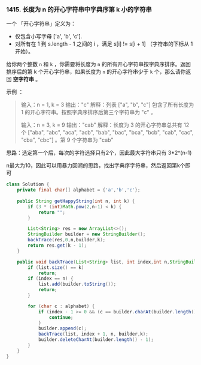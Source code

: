 

### 1415. 长度为 n 的开心字符串中字典序第 k 小的字符串

一个 「开心字符串」定义为：

* 仅包含小写字母 ['a', 'b', 'c'].
* 对所有在 1 到 s.length - 1 之间的 i ，满足 s[i] != s[i + 1] （字符串的下标从 1 开始）。

给你两个整数 `n` 和 `k` ，你需要将长度为 `n` 的所有开心字符串按字典序排序。返回排序后的第 k 个开心字符串，如果长度为 `n` 的开心字符串少于 `k` 个，那么请你返回 **空字符串** 。

示例 ：

> 输入：n = 1, k = 3
> 输出："c"
> 解释：列表 ["a", "b", "c"] 包含了所有长度为 1 的开心字符串。按照字典序排序后第三个字符串为 "c" 。
>
> 输入：n = 3, k = 9
> 输出："cab"
> 解释：长度为 3 的开心字符串总共有 12 个 ["aba", "abc", "aca", "acb", "bab", "bac", "bca", "bcb", "cab", "cac", "cba", "cbc"] 。第 9 个字符串为 "cab"

思路：选定第一个后，每次的字符选择只有2个，因此最大字符串只有 3*2^(n-1)

n最大为10，因此可以用暴力回溯的思路，找出字典序字符串，然后返回第k个即可

```java
class Solution {
    private final char[] alphabet = {'a','b','c'};
    
    public String getHappyString(int n, int k) {
        if (3 * (int)Math.pow(2,n-1) < k) {
            return "";
        }

        List<String> res = new ArrayList<>();
        StringBuilder builder = new StringBuilder();
        backTrace(res,0,n,builder,k);
        return res.get(k - 1);
    }

    public void backTrace(List<String> list, int index,int n,StringBuilder builder,int k) {
        if (list.size() == k) 
            return;
        if (index == n) {
            list.add(builder.toString());
            return;
        }

        for (char c : alphabet) {
            if (index - 1 >= 0 && (c == builder.charAt(builder.length() - 1))) {
                continue;
            }
            builder.append(c);
            backTrace(list, index + 1, n, builder,k);
            builder.deleteCharAt(builder.length() - 1);
        }
    }
}
```

